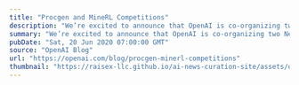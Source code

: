 ```yaml
---
title: "Procgen and MineRL Competitions"
description: "We’re excited to announce that OpenAI is co-organizing two NeurIPS 2020 competitions with AIcrowd, Carnegie Mellon University, and DeepMind, using Procgen Benchmark and MineRL."
summary: "We’re excited to announce that OpenAI is co-organizing two NeurIPS 2020 competitions with AIcrowd, Carnegie Mellon University, and DeepMind, using Procgen Benchmark and MineRL."
pubDate: "Sat, 20 Jun 2020 07:00:00 GMT"
source: "OpenAI Blog"
url: "https://openai.com/blog/procgen-minerl-competitions"
thumbnail: "https://raisex-llc.github.io/ai-news-curation-site/assets/openai_logo.png"
---
```


